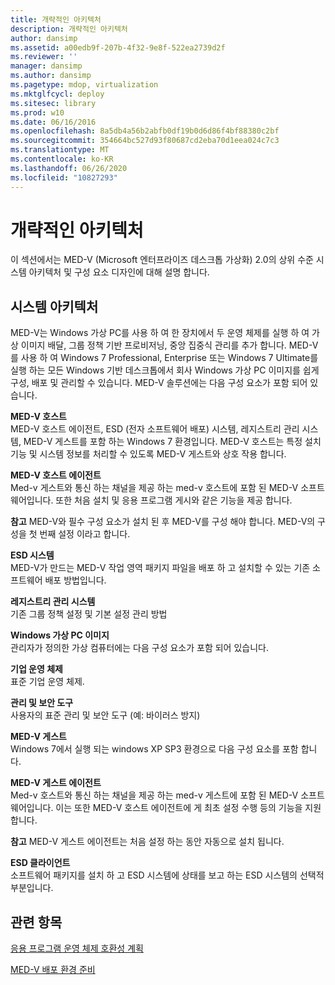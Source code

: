 ```yaml
---
title: 개략적인 아키텍처
description: 개략적인 아키텍처
author: dansimp
ms.assetid: a00edb9f-207b-4f32-9e8f-522ea2739d2f
ms.reviewer: ''
manager: dansimp
ms.author: dansimp
ms.pagetype: mdop, virtualization
ms.mktglfcycl: deploy
ms.sitesec: library
ms.prod: w10
ms.date: 06/16/2016
ms.openlocfilehash: 8a5db4a56b2abfb0df19b0d6d86f4bf88380c2bf
ms.sourcegitcommit: 354664bc527d93f80687cd2eba70d1eea024c7c3
ms.translationtype: MT
ms.contentlocale: ko-KR
ms.lasthandoff: 06/26/2020
ms.locfileid: "10827293"
---
```

# 개략적인 아키텍처


이 섹션에서는 MED-V (Microsoft 엔터프라이즈 데스크톱 가상화) 2.0의 상위 수준 시스템 아키텍처 및 구성 요소 디자인에 대해 설명 합니다.

## 시스템 아키텍처


MED-V는 Windows 가상 PC를 사용 하 여 한 장치에서 두 운영 체제를 실행 하 여 가상 이미지 배달, 그룹 정책 기반 프로비저닝, 중앙 집중식 관리를 추가 합니다. MED-V를 사용 하 여 Windows 7 Professional, Enterprise 또는 Windows 7 Ultimate를 실행 하는 모든 Windows 기반 데스크톱에서 회사 Windows 가상 PC 이미지를 쉽게 구성, 배포 및 관리할 수 있습니다. MED-V 솔루션에는 다음 구성 요소가 포함 되어 있습니다.

<a href="" id="---------------med-v-host"></a> **MED-V 호스트**  
MED-V 호스트 에이전트, ESD (전자 소프트웨어 배포) 시스템, 레지스트리 관리 시스템, MED-V 게스트를 포함 하는 Windows 7 환경입니다. MED-V 호스트는 특정 설치 기능 및 시스템 정보를 처리할 수 있도록 MED-V 게스트와 상호 작용 합니다.

<a href="" id="-------------------med-v-host-agent"></a> **MED-V 호스트 에이전트**  
Med-v 게스트와 통신 하는 채널을 제공 하는 med-v 호스트에 포함 된 MED-V 소프트웨어입니다. 또한 처음 설치 및 응용 프로그램 게시와 같은 기능을 제공 합니다.

**참고**  MED-V와 필수 구성 요소가 설치 된 후 MED-V를 구성 해야 합니다. MED-V의 구성을 첫 번째 설정 이라고 합니다.

 

<a href="" id="esd-system"></a>**ESD 시스템**  
MED-V가 만드는 MED-V 작업 영역 패키지 파일을 배포 하 고 설치할 수 있는 기존 소프트웨어 배포 방법입니다.

<a href="" id="registry-management-system"></a>**레지스트리 관리 시스템**  
기존 그룹 정책 설정 및 기본 설정 관리 방법

<a href="" id="windows-virtual-pc-image"></a>**Windows 가상 PC 이미지**  
관리자가 정의한 가상 컴퓨터에는 다음 구성 요소가 포함 되어 있습니다.

<a href="" id="corporate-operating-system"></a>**기업 운영 체제**  
표준 기업 운영 체제.

<a href="" id="management-and-security-tools"></a>**관리 및 보안 도구**  
사용자의 표준 관리 및 보안 도구 (예: 바이러스 방지)

<a href="" id="-----------------------med-v-guest"></a> **MED-V 게스트**  
Windows 7에서 실행 되는 windows XP SP3 환경으로 다음 구성 요소를 포함 합니다.

<a href="" id="---------------------------med-v-guest-agent"></a> **MED-V 게스트 에이전트**  
Med-v 호스트와 통신 하는 채널을 제공 하는 med-v 게스트에 포함 된 MED-V 소프트웨어입니다. 이는 또한 MED-V 호스트 에이전트에 게 최초 설정 수행 등의 기능을 지원 합니다.

**참고**  MED-V 게스트 에이전트는 처음 설정 하는 동안 자동으로 설치 됩니다.

 

<a href="" id="esd-client"></a>**ESD 클라이언트**  
소프트웨어 패키지를 설치 하 고 ESD 시스템에 상태를 보고 하는 ESD 시스템의 선택적 부분입니다.

## 관련 항목


[응용 프로그램 운영 체제 호환성 계획](planning-for-application-operating-system-compatibility.md)

[MED-V 배포 환경 준비](prepare-the-deployment-environment-for-med-v.md)

 

 





